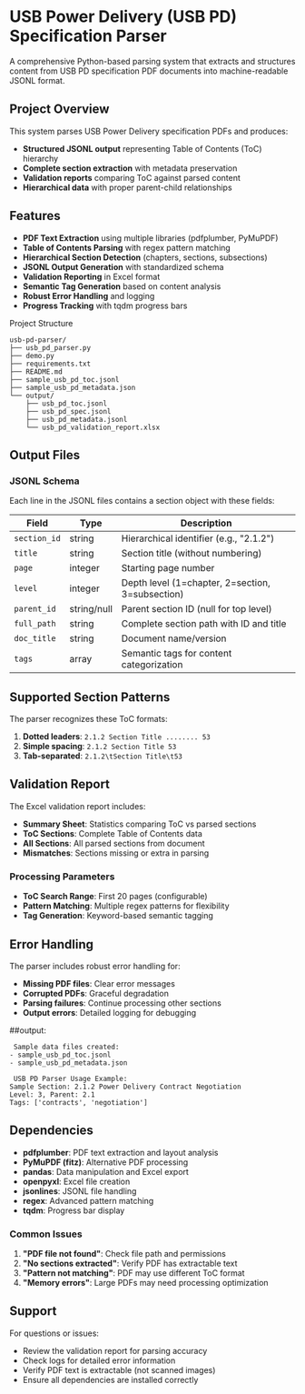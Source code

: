 # USB Power Delivery (USB PD) Specification Parser

A comprehensive Python-based parsing system that extracts and structures content from USB PD specification PDF documents into machine-readable JSONL format.

##  Project Overview

This system parses USB Power Delivery specification PDFs and produces:
- **Structured JSONL output** representing Table of Contents (ToC) hierarchy
- **Complete section extraction** with metadata preservation
- **Validation reports** comparing ToC against parsed content
- **Hierarchical data** with proper parent-child relationships

## Features

-  **PDF Text Extraction** using multiple libraries (pdfplumber, PyMuPDF)
-  **Table of Contents Parsing** with regex pattern matching
-  **Hierarchical Section Detection** (chapters, sections, subsections)
-  **JSONL Output Generation** with standardized schema
-  **Validation Reporting** in Excel format
-  **Semantic Tag Generation** based on content analysis
-  **Robust Error Handling** and logging
-  **Progress Tracking** with tqdm progress bars

 Project Structure

```
usb-pd-parser/
├── usb_pd_parser.py          
├── demo.py                   
├── requirements.txt          
├── README.md                 
├── sample_usb_pd_toc.jsonl   
├── sample_usb_pd_metadata.json 
└── output/                   
    ├── usb_pd_toc.jsonl    
    ├── usb_pd_spec.jsonl    
    ├── usb_pd_metadata.jsonl 
    └── usb_pd_validation_report.xlsx 
```


##  Output Files

### JSONL Schema

Each line in the JSONL files contains a section object with these fields:

| Field | Type | Description |
|-------|------|-------------|
| `section_id` | string | Hierarchical identifier (e.g., "2.1.2") |
| `title` | string | Section title (without numbering) |
| `page` | integer | Starting page number |
| `level` | integer | Depth level (1=chapter, 2=section, 3=subsection) |
| `parent_id` | string/null | Parent section ID (null for top level) |
| `full_path` | string | Complete section path with ID and title |
| `doc_title` | string | Document name/version |
| `tags` | array | Semantic tags for content categorization |


##  Supported Section Patterns

The parser recognizes these ToC formats:

1. **Dotted leaders**: `2.1.2 Section Title ........ 53`
2. **Simple spacing**: `2.1.2 Section Title 53`  
3. **Tab-separated**: `2.1.2\tSection Title\t53`

##  Validation Report

The Excel validation report includes:

- **Summary Sheet**: Statistics comparing ToC vs parsed sections
- **ToC Sections**: Complete Table of Contents data
- **All Sections**: All parsed sections from document
- **Mismatches**: Sections missing or extra in parsing



### Processing Parameters

- **ToC Search Range**: First 20 pages (configurable)
- **Pattern Matching**: Multiple regex patterns for flexibility
- **Tag Generation**: Keyword-based semantic tagging

## Error Handling

The parser includes robust error handling for:

- **Missing PDF files**: Clear error messages
- **Corrupted PDFs**: Graceful degradation
- **Parsing failures**: Continue processing other sections
- **Output errors**: Detailed logging for debugging


 ##output:
```
 Sample data files created:
- sample_usb_pd_toc.jsonl
- sample_usb_pd_metadata.json

 USB PD Parser Usage Example:
Sample Section: 2.1.2 Power Delivery Contract Negotiation
Level: 3, Parent: 2.1
Tags: ['contracts', 'negotiation']
```


##  Dependencies

- **pdfplumber**: PDF text extraction and layout analysis
- **PyMuPDF (fitz)**: Alternative PDF processing
- **pandas**: Data manipulation and Excel export
- **openpyxl**: Excel file creation
- **jsonlines**: JSONL file handling
- **regex**: Advanced pattern matching
- **tqdm**: Progress bar display


### Common Issues

1. **"PDF file not found"**: Check file path and permissions
2. **"No sections extracted"**: Verify PDF has extractable text
3. **"Pattern not matching"**: PDF may use different ToC format
4. **"Memory errors"**: Large PDFs may need processing optimization


##  Support

For questions or issues:
- Review the validation report for parsing accuracy
- Check logs for detailed error information
- Verify PDF text is extractable (not scanned images)
- Ensure all dependencies are installed correctly





